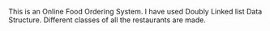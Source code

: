 This is an Online Food Ordering System. I have used Doubly Linked list Data Structure. Different classes of all the restaurants are made.
